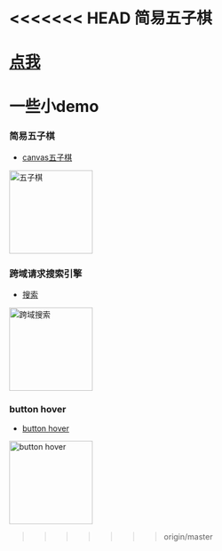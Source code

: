 <<<<<<< HEAD
简易五子棋
=================
[点我](https://mrmengj.github.io/some-demo/five-in-a-row)
=======
# 一些小demo

### 简易五子棋
- [canvas五子棋](https://mrmengj.github.io/some-demo/five-in-a-row)

<a href="https://mrmengj.github.io/some-demo/five-in-a-row/index.html"><img width="150" height="150" alt="五子棋" title="五子棋" src="https://ss3.bdstatic.com/70cFv8Sh_Q1YnxGkpoWK1HF6hhy/it/u=2990509619,2073465902&fm=23&gp=0.jpg" /></a>
### 跨域请求搜索引擎
- [搜索](https://mrmengj.github.io/some-demo/jsonp-search)

<a href="https://mrmengj.github.io/some-demo/jsonp-search/index.html"><img width="150" alt="跨域搜索" title="搜索引擎" src="https://ooo.0o0.ooo/2017/06/01/592fad0d060bd.png" /></a>

### button hover
- [button hover](https://mrmengj.github.io/some-demo/buuton20%hover)


<a href="https://mrmengj.github.io/some-demo/button hover/index.html"><img width="150" alt="button hover" title="button-hover" src="https://ooo.0o0.ooo/2017/06/01/592fae2066f8a.png" /></a>
>>>>>>> origin/master
